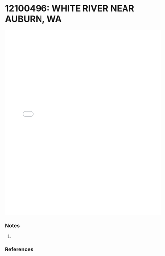 # 12100496: WHITE RIVER NEAR AUBURN, WA

<iframe src="/distribution_estimation/_static/stations/12100496_fdc.html" width="100%" height="600" frameborder="0"></iframe>

### Notes
1. 

### References

